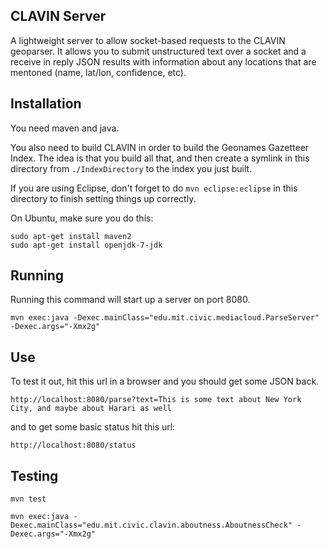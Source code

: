 CLAVIN Server
-------------

A lightweight server to allow socket-based requests to the CLAVIN geoparser.  It allows you to submit 
unstructured text over a socket and a receive in reply JSON results with information about any locations 
that are mentoned (name, lat/lon, confidence, etc).

Installation
------------

You need maven and java.

You also need to build CLAVIN in order to build the Geonames Gazetteer Index.  The idea is that you build all 
that, and then create a symlink in this directory from `./IndexDirectory` to the index you just built.

If you are using Eclipse, don't forget to do `mvn eclipse:eclipse` in this directory to finish setting things up
correctly.

On Ubuntu, make sure you do this:
```
sudo apt-get install maven2
sudo apt-get install openjdk-7-jdk
```

Running
-------

Running this command will start up a server on port 8080.

```
mvn exec:java -Dexec.mainClass="edu.mit.civic.mediacloud.ParseServer" -Dexec.args="-Xmx2g"
```

Use
---

To test it out, hit this url in a browser and you should get some JSON back.

```
http://localhost:8080/parse?text=This is some text about New York City, and maybe about Harari as well
```

and to get some basic status hit this url:

```
http://localhost:8080/status
```

Testing
-------

```
mvn test
```

```
mvn exec:java -Dexec.mainClass="edu.mit.civic.clavin.aboutness.AboutnessCheck" -Dexec.args="-Xmx2g"
```

